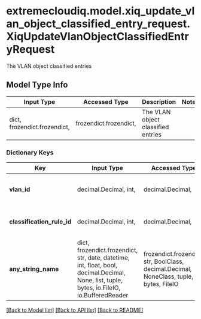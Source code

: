 # extremecloudiq.model.xiq_update_vlan_object_classified_entry_request.XiqUpdateVlanObjectClassifiedEntryRequest

The VLAN object classified entries

## Model Type Info
Input Type | Accessed Type | Description | Notes
------------ | ------------- | ------------- | -------------
dict, frozendict.frozendict,  | frozendict.frozendict,  | The VLAN object classified entries | 

### Dictionary Keys
Key | Input Type | Accessed Type | Description | Notes
------------ | ------------- | ------------- | ------------- | -------------
**vlan_id** | decimal.Decimal, int,  | decimal.Decimal,  | The VLAN ID | value must be a 32 bit integer
**classification_rule_id** | decimal.Decimal, int,  | decimal.Decimal,  | The classification rule ID | value must be a 64 bit integer
**any_string_name** | dict, frozendict.frozendict, str, date, datetime, int, float, bool, decimal.Decimal, None, list, tuple, bytes, io.FileIO, io.BufferedReader | frozendict.frozendict, str, BoolClass, decimal.Decimal, NoneClass, tuple, bytes, FileIO | any string name can be used but the value must be the correct type | [optional]

[[Back to Model list]](../../README.md#documentation-for-models) [[Back to API list]](../../README.md#documentation-for-api-endpoints) [[Back to README]](../../README.md)

